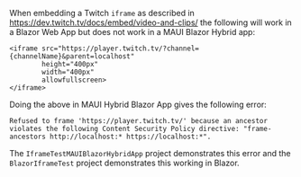 When embedding a Twitch `iframe` as described in https://dev.twitch.tv/docs/embed/video-and-clips/ the following will work in a Blazor Web App but does not work in a MAUI Blazor Hybrid app:

```
<iframe src="https://player.twitch.tv/?channel={channelName}&parent=localhost"
        height="400px"
        width="400px"
        allowfullscreen>
</iframe>
```

Doing the above in MAUI Hybrid Blazor App gives the following error:
```
Refused to frame 'https://player.twitch.tv/' because an ancestor violates the following Content Security Policy directive: "frame-ancestors http://localhost:* https://localhost:*".
```

The `IframeTestMAUIBlazorHybridApp` project demonstrates this error and the `BlazorIframeTest` project demonstrates this working in Blazor.